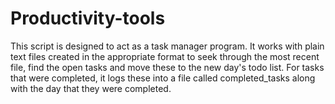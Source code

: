 # Productivity-tools

This script is designed to act as a task manager program. It works with plain text files created in the appropriate format to seek through the most 
recent file, find the open tasks and move these to the new day's todo list. For tasks that were completed, it logs these into a file called completed_tasks
along with the day that they were completed.

